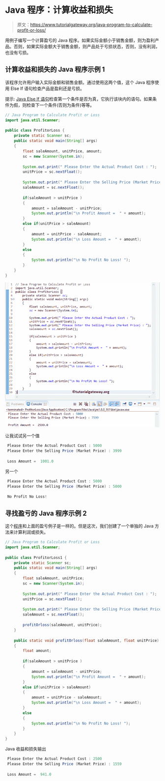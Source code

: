 # Java 程序：计算收益和损失

> 原文：<https://www.tutorialgateway.org/java-program-to-calculate-profit-or-loss/>

用例子编写一个计算盈亏的 Java 程序。如果实际金额小于销售金额，则为盈利产品。否则，如果实际金额大于销售金额，则产品处于亏损状态，否则，没有利润，也没有亏损。

## 计算收益和损失的 Java 程序示例 1

该程序允许用户输入实际金额和销售金额。通过使用这两个值，这个 Java 程序使用 Else If 语句检查产品是盈利还是亏损。

提示: [Java Else If 语句](https://www.tutorialgateway.org/java-else-if-statement/)检查第一个条件是否为真，它执行该块内的语句。如果条件为假，则检查下一个条件(否则为条件)等等。

```java
// Java Program to Calculate Profit or Loss
import java.util.Scanner;

public class ProfitorLoss {
	private static Scanner sc;
	public static void main(String[] args) 
	{
		float saleAmount, unitPrice, amount;
		sc = new Scanner(System.in);

		System.out.print(" Please Enter the Actual Product Cost : ");
		unitPrice = sc.nextFloat();	

		System.out.print(" Please Enter the Selling Price (Market Price) : ");
		saleAmount = sc.nextFloat();

		if(saleAmount > unitPrice )
		{
			amount = saleAmount - unitPrice;
			System.out.println("\n Profit Amount =  " + amount);
		}
		else if(unitPrice > saleAmount)
		{
			amount = unitPrice - saleAmount;
			System.out.println("\n Loss Amount =  " + amount);
		}
		else
		{
			System.out.println("\n No Profit No Loss! ");
		}
	}
}
```

![Java Program to Calculate Profit or Loss 1](img/fd20e00c297e33637e7b89ad5d992a79.png)

让我试试另一个值

```java
 Please Enter the Actual Product Cost : 5000
 Please Enter the Selling Price (Market Price) : 3999

 Loss Amount =  1001.0
```

另一个

```java
 Please Enter the Actual Product Cost : 5000
 Please Enter the Selling Price (Market Price) : 5000

 No Profit No Loss! 
```

## 寻找盈亏的 Java 程序示例 2

这个[程序](https://www.tutorialgateway.org/learn-java-programs/)和上面的盈亏例子是一样的。但是这次，我们创建了一个单独的 Java 方法来计算利润或损失。

```java
// Java Program to Calculate Profit or Loss
import java.util.Scanner;

public class ProfitorLoss1 {
	private static Scanner sc;
	public static void main(String[] args) 
	{
		float saleAmount, unitPrice;
		sc = new Scanner(System.in);

		System.out.print(" Please Enter the Actual Product Cost : ");
		unitPrice = sc.nextFloat();	

		System.out.print(" Please Enter the Selling Price (Market Price) : ");
		saleAmount = sc.nextFloat();

		profitOrloss(saleAmount, unitPrice);
	}

	public static void profitOrloss(float saleAmount, float unitPrice)
	{
		float amount;

		if(saleAmount > unitPrice )
		{
			amount = saleAmount - unitPrice;
			System.out.println("\n Profit Amount =  " + amount);
		}
		else if(unitPrice > saleAmount)
		{
			amount = unitPrice - saleAmount;
			System.out.println("\n Loss Amount =  " + amount);
		}
		else
		{
			System.out.println("\n No Profit No Loss! ");
		}	
	}
}
```

Java 收益和损失输出

```java
 Please Enter the Actual Product Cost : 2500
 Please Enter the Selling Price (Market Price) : 1559

 Loss Amount =  941.0
```